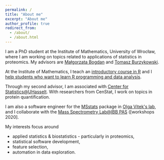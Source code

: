 ```yaml
---
permalink: /
title: "About me"
excerpt: "About me"
author_profile: true
redirect_from: 
  - /about/
  - /about.html
---
```


I am a PhD student at the Institute of Mathematics, University of Wrocław, where I am working on topics related to applications of statistics in proteomics. 
My advisors are [Małgorzata Bogdan](http://www.math.uni.wroc.pl/~mbogdan/) and [Tomasz Burzykowski](https://www.uhasselt.be/fiche_en?email=tomasz.burzykowski).

At the Institute of Mathematics, I teach an [introductory course in R](https://mstaniak.github.io/teaching/2019-fall-R) and I [help students who want to learn R programming and data analysis](https://github.com/StatsIMUWr/R_Workshops).

Through my second advisor, I am associated with [Center for Statistics@UHasselt](https://www.uhasselt.be/censtat). With researchers from CenStat, I work on topics in protein quantification.

I am also a software engineer for the [MSstats](https://github.com/MeenaChoi/MSstats) package in [Olga Vitek's lab](https://olga-vitek-lab.ccis.northeastern.edu/), and I collaborate with the [Mass Spectrometry Lab@IBB PAS](http://shiny.mslab-ibb.pl/shiny/HaDeX/) ([workshops 2020].

My interests focus around
* applied statistics & biostatistics - particularly in proteomics,
* statistical software development,
* feature selection,
* automation in data exploration.
